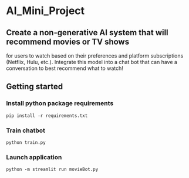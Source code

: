# AI_Mini_Project

##  Create a non-generative AI system that will recommend movies or TV shows
for users to watch based on their preferences and platform subscriptions (Netflix, Hulu,
etc.). Integrate this model into a chat bot that can have a conversation to best recommend
what to watch!

## Getting started

### Install python package requirements
    pip install -r requirements.txt

### Train chatbot
    python train.py

### Launch application
    python -m streamlit run movieBot.py